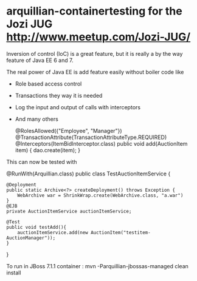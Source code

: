 arquillian-containertesting for the Jozi JUG http://www.meetup.com/Jozi-JUG/
===========================

Inversion of control (IoC) is a great feature, but it is really a by the way feature of Java EE 6 and 7.

The real power of Java EE is add feature easily without boiler code like
- Role based access control
- Transactions they way it is needed
- Log the input and output of calls with interceptors
- And many others

    @RolesAllowed({"Employee", "Manager"})
    @TransactionAttribute(TransactionAttributeType.REQUIRED)
    @Interceptors(ItemBidInterceptor.class)
    public void add(AuctionItem item) {
        dao.create(item);
    }

This can now be tested with

@RunWith(Arquillian.class)
public class TestAuctionItemService {

    @Deployment
    public static Archive<?> createDeployment() throws Exception {
        WebArchive war = ShrinkWrap.create(WebArchive.class, "a.war")
    }
    @EJB
    private AuctionItemService auctionItemService;
   
    @Test
    public void testAdd(){
        auctionItemService.add(new AuctionItem("testitem-AuctionManager"));
    }
}

To run in JBoss 7.1.1 container :
mvn -Parquillian-jbossas-managed clean install




